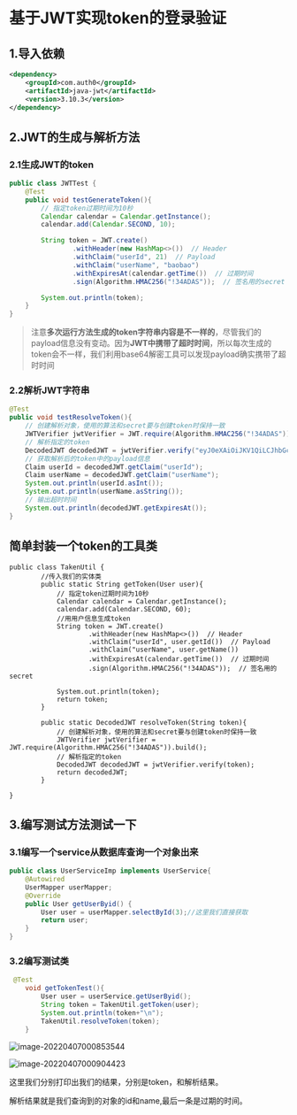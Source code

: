 # 基于JWT实现token的登录验证

## 1.导入依赖

```xml
<dependency>
    <groupId>com.auth0</groupId>
    <artifactId>java-jwt</artifactId>
    <version>3.10.3</version>
</dependency>
```

## 2.JWT的生成与解析方法

### 2.1生成JWT的token

```java
public class JWTTest {
    @Test
    public void testGenerateToken(){
        // 指定token过期时间为10秒
        Calendar calendar = Calendar.getInstance();
        calendar.add(Calendar.SECOND, 10);

        String token = JWT.create()
                .withHeader(new HashMap<>())  // Header
                .withClaim("userId", 21)  // Payload
                .withClaim("userName", "baobao")
                .withExpiresAt(calendar.getTime())  // 过期时间
                .sign(Algorithm.HMAC256("!34ADAS"));  // 签名用的secret

        System.out.println(token);
    }
}
```

> 注意**多次运行方法生成的token字符串内容是不一样的**，尽管我们的payload信息没有变动。因为**JWT中携带了超时时间**，所以每次生成的token会不一样，我们利用base64解密工具可以发现payload确实携带了超时时间

### 2.2解析JWT字符串

```java
@Test
public void testResolveToken(){
    // 创建解析对象，使用的算法和secret要与创建token时保持一致
    JWTVerifier jwtVerifier = JWT.require(Algorithm.HMAC256("!34ADAS")).build();
    // 解析指定的token
    DecodedJWT decodedJWT = jwtVerifier.verify("eyJ0eXAiOiJKV1QiLCJhbGciOiJIUzI1NiJ9.eyJ1c2VyTmFtZSI6ImJhb2JhbyIsImV4cCI6MTU5OTkyMjUyOCwidXNlcklkIjoyMX0.YhA3kh9KZOAb7om1C7o3vBhYp0f61mhQWWOoCrrhqvo");
    // 获取解析后的token中的payload信息
    Claim userId = decodedJWT.getClaim("userId");
    Claim userName = decodedJWT.getClaim("userName");
    System.out.println(userId.asInt());
    System.out.println(userName.asString());
    // 输出超时时间
    System.out.println(decodedJWT.getExpiresAt());
}
```

## 简单封装一个token的工具类

```
public class TakenUtil {
		//传入我们的实体类
        public static String getToken(User user){
            // 指定token过期时间为10秒
            Calendar calendar = Calendar.getInstance();
            calendar.add(Calendar.SECOND, 60);
			//用用户信息生成token
            String token = JWT.create()
                    .withHeader(new HashMap<>())  // Header
                    .withClaim("userId", user.getId())  // Payload
                    .withClaim("userName", user.getName())
                    .withExpiresAt(calendar.getTime())  // 过期时间
                    .sign(Algorithm.HMAC256("!34ADAS"));  // 签名用的secret

            System.out.println(token);
            return token;
        }

        public static DecodedJWT resolveToken(String token){
            // 创建解析对象，使用的算法和secret要与创建token时保持一致
            JWTVerifier jwtVerifier = JWT.require(Algorithm.HMAC256("!34ADAS")).build();
            // 解析指定的token
            DecodedJWT decodedJWT = jwtVerifier.verify(token);
            return decodedJWT;
        }

}
```

## 3.编写测试方法测试一下

### 3.1编写一个service从数据库查询一个对象出来

```java
public class UserServiceImp implements UserService{
    @Autowired
    UserMapper userMapper;
    @Override
    public User getUserByid() {
        User user = userMapper.selectById(3);//这里我们直接获取
        return user;
    }
}
```

### 3.2编写测试类

```java
 @Test
    void getTokenTest(){
        User user = userService.getUserByid();
        String token = TakenUtil.getToken(user);
        System.out.println(token+"\n");
        TakenUtil.resolveToken(token);
    }
```

![image-20220407000853544](C:\Users\Yushuai\AppData\Roaming\Typora\typora-user-images\image-20220407000853544.png)

![image-20220407000904423](C:\Users\Yushuai\AppData\Roaming\Typora\typora-user-images\image-20220407000904423.png)

这里我们分别打印出我们的结果，分别是token，和解析结果。

解析结果就是我们查询到的对象的id和name,最后一条是过期的时间。